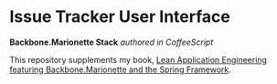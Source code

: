 # Issue Tracker User Interface
**Backbone.Marionette Stack** *authored in CoffeeScript*

This repository supplements my book, [Lean Application Engineering featuring Backbone.Marionette and the Spring Framework](https://leanpub.com/leanstacks-marionette-spring).
